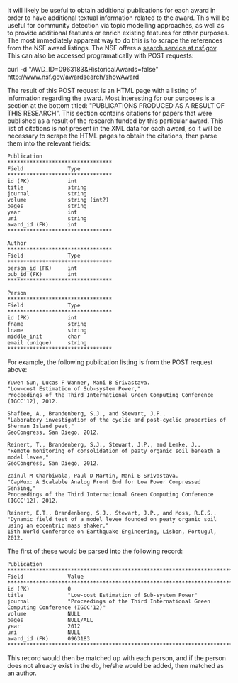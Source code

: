 It will likely be useful to obtain additional publications for each
award in order to have additional textual information related to the
award. This will be useful for community detection via topic modelling
approaches, as well as to provide additional features or enrich existing
features for other purposes. The most immediately apparent way to do this
is to scrape the references from the NSF award listings. The NSF offers
a [search service at nsf.gov](http://www.nsf.gov/awardsearch/). This
can also be accessed programatically with POST requests:

  curl -d "AWD_ID=0963183&HistoricalAwards=false" http://www.nsf.gov/awardsearch/showAward

The result of this POST request is an HTML page with a listing of information
regarding the award. Most interesting for our purposes is a section at the
bottom titled: "PUBLICATIONS PRODUCED AS A RESULT OF THIS RESEARCH". This section
contains citations for papers that were published as a result of the research
funded by this particular award. This list of citations is not present in the XML
data for each award, so it will be necessary to scrape the HTML pages to obtain
the citations, then parse them into the relevant fields:

    Publication
    *********************************
    Field              Type
    *********************************
    id (PK)            int
    title              string
    journal            string
    volume             string (int?)
    pages              string
    year               int
    uri                string
    award_id (FK)      int
    *********************************

    Author
    *********************************
    Field              Type
    *********************************
    person_id (FK)     int
    pub_id (FK)        int
    *********************************
    
    Person
    *********************************
    Field              Type
    *********************************
    id (PK)            int
    fname              string
    lname              string
    middle_init        char
    email (unique)     string
    *********************************

For example, the following publication listing is from the POST request above:

    Yuwen Sun, Lucas F Wanner, Mani B Srivastava.
    "Low-cost Estimation of Sub-system Power,"
    Proceedings of the Third International Green Computing Conference (IGCC'12), 2012.
    
    Shafiee, A., Brandenberg, S.J., and Stewart, J.P..
    "Laboratory investigation of the cyclic and post-cyclic properties of Sherman Island peat,"
    GeoCongress, San Diego, 2012.
    
    Reinert, T., Brandenberg, S.J., Stewart, J.P., and Lemke, J..
    "Remote monitoring of consolidation of peaty organic soil beneath a model levee,"
    GeoCongress, San Diego, 2012.
    
    Zainul M Charbiwala, Paul D Martin, Mani B Srivastava.
    "CapMux: A Scalable Analog Front End for Low Power Compressed Sensing,"
    Proceedings of the Third International Green Computing Conference (IGCC'12), 2012.
    
    Reinert, E.T., Brandenberg, S.J., Stewart, J.P., and Moss, R.E.S..
    "Dynamic field test of a model levee founded on peaty organic soil using an eccentric mass shaker,"
    15th World Conference on Earthquake Engineering, Lisbon, Portugul, 2012.
    
The first of these would be parsed into the following record:

    Publication
    ************************************************************************************************
    Field              Value
    ************************************************************************************************
    id (PK)            0
    title              "Low-cost Estimation of Sub-system Power"
    journal            "Proceedings of the Third International Green Computing Conference (IGCC'12)"
    volume             NULL
    pages              NULL/ALL
    year               2012
    uri                NULL
    award_id (FK)      0963183
    ************************************************************************************************

This record would then be matched up with each person, and if the person does
not already exist in the db, he/she would be added, then matched as an author.
